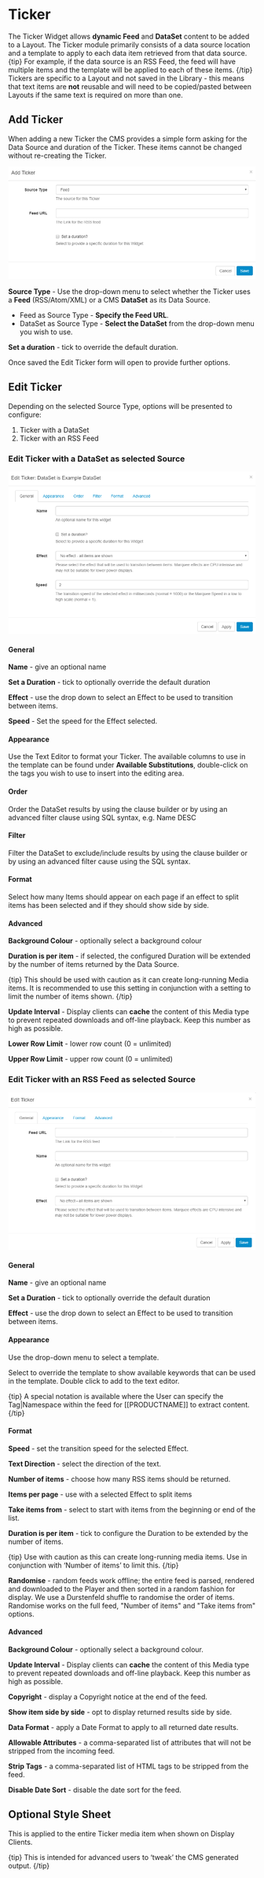 <!--toc=widgets-->
# Ticker

The Ticker Widget allows **dynamic Feed** and **DataSet** content to be added to a Layout. The Ticker module primarily consists of a data source location and a template to apply to each data item retrieved from that data source.
{tip}
For example, if the data source is an RSS Feed, the feed will have multiple items and the template will be applied to each of these items.
{/tip}
Tickers are specific to a Layout and not saved in the Library - this means that text items are **not** reusable and will need to be copied/pasted between Layouts if the same text is required on more than one.

## Add Ticker

When adding a new Ticker the CMS provides a simple form asking for the Data Source and duration of the Ticker. These items cannot be changed without re-creating the Ticker.

![Add Ticker](img/media_ticker_add.png)

**Source Type** - Use the drop-down menu to select whether the Ticker uses a **Feed** (RSS/Atom/XML) or a CMS **DataSet** as its Data Source.

- Feed as Source Type - **Specify the Feed URL**.
- DataSet as Source Type - **Select the DataSet** from the drop-down menu you wish to use. 

**Set a duration** - tick to override the default duration.

Once saved the Edit Ticker form will open to provide further options.

## Edit Ticker

Depending on the selected Source Type, options will be presented to configure:

1. Ticker with a DataSet
2. Ticker with an RSS Feed

### Edit Ticker with a DataSet as selected Source

![Ticker Edit Datasource](img/media_ticker_edit_datasource.png)

#### **General**

**Name** - give an optional name

**Set a Duration** - tick to optionally override the default duration

**Effect** - use the drop down to select an Effect to be used to transition between items.

**Speed** - Set the speed for the Effect selected.

#### **Appearance**

Use the Text Editor to format your Ticker. The available columns to use in the template can be found under **Available Substitutions**, double-click on the tags you wish to use to insert into the editing area. 

#### **Order** 

Order the DataSet results by using the clause builder or by using an advanced filter clause using SQL syntax, e.g. Name DESC

#### **Filter**

Filter the DataSet to exclude/include results by using the clause builder or by using an advanced filter cause using the SQL syntax.

#### **Format**

Select how many Items should appear on each page if an effect to split items has been selected and if they should show side by side.

#### **Advanced**

**Background Colour** - optionally select a background colour

**Duration is per item** - if selected, the configured Duration will be extended by the number of items returned by the Data Source.

{tip}
This should be used with caution as it can create long-running Media items. It is recommended to use this setting in conjunction with a setting to limit the number of items shown.
{/tip}

**Update Interval** - Display clients can **cache** the content of this Media type to prevent repeated downloads and off-line playback. Keep this number as high as possible.

**Lower Row Limit** - lower row count (0 = unlimited)

**Upper Row Limit** - upper row count (0 = unlimited)



### Edit Ticker with an RSS Feed as selected Source

![Ticker Edit RSS Feed](img/media_ticker_edit_RSS.png)

#### General

**Name** - give an optional name

**Set a Duration** - tick to optionally override the default duration

**Effect** - use the drop down to select an Effect to be used to transition between items.

#### Appearance

Use the drop-down menu to select a template.

Select to override the template to show available keywords that can be used in the template. Double click to add to the text editor. 

{tip}
A special notation is available where the User can specify the Tag|Namespace within the feed for [[PRODUCTNAME]] to extract content.
{/tip}

#### Format

**Speed** - set the transition speed for the selected Effect.

**Text Direction** - select the direction of the text.

**Number of items** - choose how many RSS items should be returned.

**Items per page** - use with a selected Effect to split items

**Take items from** - select to start with items from the beginning or end of the list.

**Duration is per item** - tick to configure the Duration to be extended by the number of items. 

{tip}
Use with caution as this can create long-running media items. Use in conjunction with ‘Number of items’ to limit this.
{/tip}

**Randomise** - random feeds work offline; the entire feed is parsed, rendered and downloaded to the Player and then sorted in a random fashion for display. We use a Durstenfeld shuffle to randomise the order of items. Randomise works on the full feed, "Number of items" and "Take items from" options.

#### Advanced

**Background Colour** - optionally select a background colour.

**Update Interval** - Display clients can **cache** the content of this Media type to prevent repeated downloads and off-line playback. Keep this number as high as possible.

**Copyright** - display a Copyright notice at the end of the feed.

**Show item side by side** - opt to display returned results side by side.

**Data Format** - apply a Date Format to apply to all returned date results. 

**Allowable Attributes** - a comma-separated list of attributes that will not be stripped from the incoming feed.

**Strip Tags** - a comma-separated list of HTML tags to be stripped from the feed.

**Disable Date Sort** - disable the date sort for the feed.

## Optional Style Sheet

This is applied to the entire Ticker media item when shown on Display Clients.

{tip}
This is intended for advanced users to ‘tweak’ the CMS generated output.
{/tip}